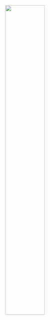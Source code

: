 <div align="center">
    <img src="https://github.com/Theobragstad/Theobragstad/assets/48075045/9aef8261-9c02-41f9-a5a2-16d9d378a0b1" width="50%">
</div>
